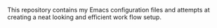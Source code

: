 This repository contains my Emacs configuration files and attempts at creating a neat looking and efficient work flow setup.
